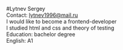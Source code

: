 #Lytnev Sergey  
Contact: lytnev1996@mail.ru  
I would like to become a frontend-developer  
I studied html and css and theory of testing  
Education: bachelor degree  
English: A1

